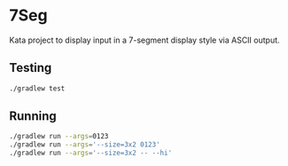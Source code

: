 # 7Seg

Kata project to display input in a 7-segment display style via ASCII output.

## Testing

```sh
./gradlew test
```

## Running

```sh
./gradlew run --args=0123
./gradlew run --args='--size=3x2 0123'
./gradlew run --args='--size=3x2 -- --hi'
```
